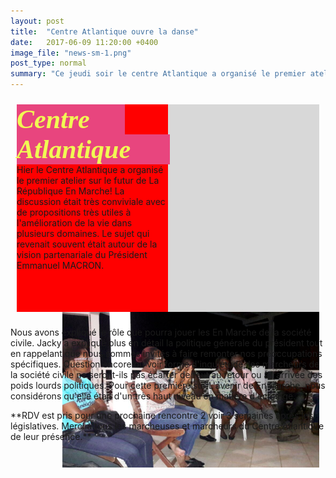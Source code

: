 ```yaml
---
layout: post
title:  "Centre Atlantique ouvre la danse"
date:   2017-06-09 11:20:00 +0400
image_file: "news-sm-1.png"
post_type: normal
summary: "Ce jeudi soir le centre Atlantique a organisé le premier atelier sur l'avenir de la République En Marche"
---
```

<style>
	.comite-title {
    color: #f1fa53;
    font-family: "Gill Sans";
    font-size: 42px;
    font-weight: 700;
    font-style: italic;
    background-color: #e8457e;
	}
  .big{
    width: 245px
  }
  .small{
    width: 173px;
  }

  .container {
    margin: auto;
    padding: 10px;
  }
  .one {
      width: 50%;
      height: 332px;
      background: red;
      float: left;
  }
  .two {
      margin-left: 15%;
      background: black;
      height: 332px;
      background-color: #d8d8d8;
  }
</style>

<section class="container">
    <div class="one">
      <div class="comite-title small">Centre</div><div class="comite-title big">Atlantique</div>
      Hier le Centre Atlantique a organisé le premier atelier sur le futur de La République En Marche!
      La discussion était très conviviale avec de propositions très utiles à l'amélioration de la vie dans  plusieurs domaines. Le sujet qui revenait souvent était autour de la vision partenariale du Président Emmanuel MACRON.
    </div>
    <div class="two">
      <img src="/images/futur-emm-ca1.png" />
    </div>
</section>


Nous avons expliqué le rôle que pourra jouer les En Marche de la société civile. Jacky a expliqué plus en détail la politique générale du président tout en rappelant que nous sommes invités à faire remonter nos préoccupations spécifiques. Question encore ou voir forme d'inquiétude, les marcheurs de la société civile ne seront-ils pas écarter de tout au retour ou à l'arrivée des poids lourds politiques. Pour cette premiere sur L'avenir de En Marche, nous considérons qu'elle était d'un très haut niveau en matière d'échange.
<p>
**RDV est pris pour une prochaine rencontre 2 voir 3 semaines après les législatives. Merci à tous les marcheuses et marcheurs du Centre Atlantique de leur présence.**
</p>
